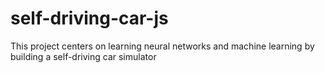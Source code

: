 # self-driving-car-js
This project centers on learning neural networks and machine learning by building a self-driving car simulator
